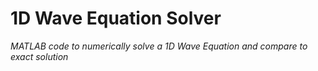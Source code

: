 # 1D Wave Equation Solver

*MATLAB code to numerically solve a 1D Wave Equation and compare to exact solution*

